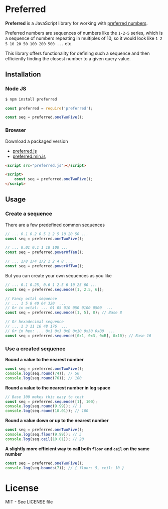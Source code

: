 # Preferred

**Preferred** is a JavaScript library for working with 
[preferred numbers](https://en.wikipedia.org/wiki/Preferred_number).

Preferred numbers are sequences of numbers like the `1-2-5` series, which is a sequence of numbers repeating
in multiples of 10, so it would look like `1 2 5 10 20 50 100 200 500 ...` etc.

This library offers functionality for defining such a sequence and then efficiently finding the closest
number to a given query value.

## Installation

### Node JS
```bash
$ npm install preferred
```
```js
const preferred = require('preferred');

const seq = preferred.oneTwoFive();
```

### Browser

Download a packaged version

- [preferred.js](https://raw.githubusercontent.com/EdeMeijer/preferred/master/dist/preferred.js)
- [preferred.min.js](https://raw.githubusercontent.com/EdeMeijer/preferred/master/dist/preferred.min.js)

```html
<script src="preferred.js"></script>

<script>
    const seq = preferred.oneTwoFive();
</script>
```

## Usage

### Create a sequence

There are a few predefined common sequences
```js
// ... 0.1 0.2 0.5 1 2 5 10 20 50 ...
const seq = preferred.oneTwoFive();

// ... 0.01 0.1 1 10 100 ...
const seq = preferred.powerOfTen();

// ... 1/8 1/4 1/2 1 2 4 8 ...
const seq = preferred.powerOfTwo();
```

But you can create your own sequences as you like
```js
// ... 0.1 0.25, 0.6 1 2.5 6 10 25 60 ...
const seq = preferred.sequence([1, 2.5, 6]);

// Fancy octal sequence
// ... 1 5 8 40 64 320  ...
// Or in octal: ... 01 05 010 050 0100 0500  ...
const seq = preferred.sequence([1, 5], 8); // Base 8

// Or hexadecimal sequence
// ... 1 3 11 16 48 176  ...
// Or in hex: ... 0x1 0x3 0xB 0x10 0x30 0xB0  ...
const seq = preferred.sequence([0x1, 0x3, 0xB], 0x10); // Base 16

```

### Use a created sequence

**Round a value to the nearest number**
```js
const seq = preferred.oneTwoFive();
console.log(seq.round(74)); // 50
console.log(seq.round(76)); // 100
```

**Round a value to the nearest number in log space**
```js
// Base 100 makes this easy to test
const seq = preferred.sequence([1], 100);
console.log(seq.round(9.99)); // 1
console.log(seq.round(10.01)); // 100
```

**Round a value down or up to the nearest number**
```js
const seq = preferred.oneTwoFive();
console.log(seq.floor(9.99)); // 5
console.log(seq.ceil(10.01)); // 20
```

**A slightly more efficient way to call both `floor` and `ceil` on the same number**
```js
const seq = preferred.oneTwoFive();
console.log(seq.bounds(7)); // { floor: 5, ceil: 10 }
```

# License

MIT - See LICENSE file

